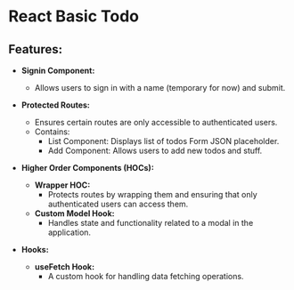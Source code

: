 # React Basic Todo

## Features:
- **Signin Component:**
  - Allows users to sign in with a name (temporary for now) and submit.

- **Protected Routes:**
  - Ensures certain routes are only accessible to authenticated users.
  - Contains:
    - List Component: Displays list of todos Form JSON placeholder.
    - Add Component: Allows users to add new todos and stuff.

- **Higher Order Components (HOCs):**
  - **Wrapper HOC:**
    - Protects routes by wrapping them and ensuring that only authenticated users can access them.
  - **Custom Model Hook:**
    - Handles state and functionality related to a modal in the application.

- **Hooks:**
  - **useFetch Hook:**
    - A custom hook for handling data fetching operations.

